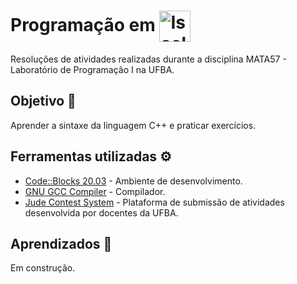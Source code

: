 
# Programação em <img align="center" alt= "Isael-C++" height ="50" width = "50" src="https://cdn.jsdelivr.net/gh/devicons/devicon/icons/cplusplus/cplusplus-line.svg" />

Resoluções de atividades realizadas durante a disciplina MATA57 - Laboratório de Programação I na UFBA.




## Objetivo :dart:

Aprender a sintaxe da linguagem C++ e praticar exercícios.


## Ferramentas utilizadas :gear:

 - [Code::Blocks 20.03](http://www.codeblocks.org/downloads/) - Ambiente de desenvolvimento.
 - [GNU GCC Compiler](https://gcc.gnu.org/) - Compilador. 
 - [Jude Contest System](http://200.128.51.30/#/contest/dashboard) - Plataforma de submissão de atividades desenvolvida por docentes da UFBA.


## Aprendizados :memo:

Em construção.

